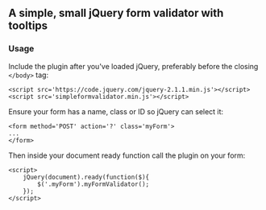 A simple, small jQuery form validator with tooltips
---------------------------------------------------

### Usage

Include the plugin after you've loaded jQuery, preferably before the closing `</body>` tag:

```
<script src='https://code.jquery.com/jquery-2.1.1.min.js'></script>
<script src='simpleformvalidator.min.js'></script>
```

Ensure your form has a name, class or ID so jQuery can select it:

```
<form method='POST' action='?' class='myForm'>
...
</form>
```

Then inside your document ready function call the plugin on your form:

```
<script>
	jQuery(document).ready(function($){
		$('.myForm').myFormValidator();
	});
</script>
```
